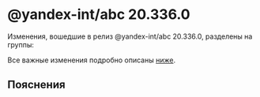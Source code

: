 # @yandex-int/abc 20.336.0

<!-- ЧЕЛОВЕЧЕСКОЕ ВСТУПЛЕНИЕ -->

Изменения, вошедшие в релиз @yandex-int/abc 20.336.0, разделены на группы:

Все важные изменения подробно описаны [ниже](#Пояснения).

## Пояснения

